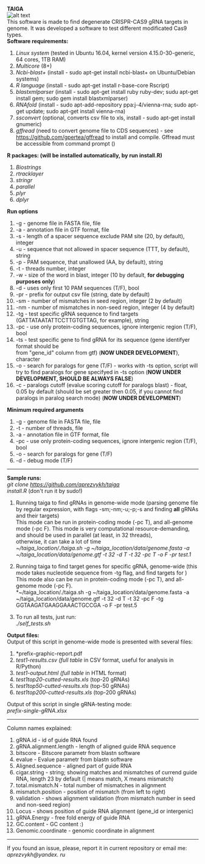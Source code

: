 **TAIGA** <br/>
![alt text](https://upload.wikimedia.org/wikipedia/commons/2/29/Archangelsk_taiga.JPG) <br/>
This software is made to find degenerate CRISPR-CAS9 gRNA targets in genome. It was developed a software to test 
different modificated Cas9 types. <br/>
**Software requirements:** <br/>
1) *Linux system* (tested in Ubuntu 16.04, kernel version 4.15.0-30-generic, 64 cores, 1TB RAM) <br/>
2) *Multicore* (8+) <br/>
3) *Ncbi-blast+* (install - sudo apt-get install ncbi-blast+ on Ubuntu/Debian systems) <br/>
4) *R language* (install - sudo apt-get install r-base-core Rscript) <br/>
5) *blastxmlparser* (install -  sudo apt-get install ruby ruby-dev; sudu apt-get install gem; sudo gem install blastxmlparser) <br/>
6) *RNAfold* (install - sudo apt-add-repository ppa:j-4/vienna-rna; sudo apt-get update; sudo apt-get install vienna-rna) <br/>
7) *ssconvert* (optional, converts csv file to xls, install - sudo apt-get install gnumeric) <br/>
8) *gffread* (need to convert genome file to CDS sequences) - see https://github.com/gpertea/gffread to install and compile. Gffread must be accessible from command prompt () <br/>

**R packages: (will be installed automatically, by run install.R)** <br/>
1) *Biostrings* <br/>
2) *rtracklayer* <br/>
3) *stringr* <br/>
4) *parallel* <br/>
5) *plyr* <br/>
6) *dplyr* <br/>


**Run options**
1) -g - genome file in FASTA file, file <br/>
2) -a - annotation file in GTF format, file <br/>
3) -s - length of a spacer sequence exclude PAM site (20, by default), integer <br/>
4) -u - sequence that not allowed in spacer sequence (TTT, by default), string <br/>
5) -p - PAM sequence, that unallowed (AA, by default), string <br/>
6) -t - threads number, integer <br/>
7) -w - size of the word in blast, integer (10 by default, **for debugging purposes only**) <br/>
8) -d - uses only first 10 PAM sequences (T/F), bool <br/>
9) -pr - prefix for output csv file (string, date by default) <br/>
10) -sm - number of mismatches in seed region, integer (2 by default) <br/>
11) -nm - number of mismatches in non-seed region, integer (4 by default) <br/>
12) -tg - test specific gRNA sequence to find targets (GATTATAATATTCCTTGTGTTAG, for example), string <br/>
13) -pc - use only protein-coding sequences, ignore intergenic region (T/F), bool <br/>
14) -ts - test specific gene to find gRNA for its sequence (gene identifyer format should be <br/>
from "gene_id" column from gtf) (**NOW UNDER DEVELOPMENT**), character <br/>
15) -o - search for paralogs for gene (T/F) - works with -ts option, script will try to find paralogs for gene specifyed in -ts option (**NOW UNDER DEVELOPMENT, SHOULD BE ALWAYS FALSE**) <br/>
16) -c - paralogs cutoff (evalue scoring cutoff for paralogs blast) - float, 0.05 by default (should be set greater then 0.05, if you cannot find paralogs in paralog search mode) (**NOW UNDER DEVELOPMENT**) <br/>


**Minimum required arguments**
1) -g - genome file in FASTA file, file <br/>
2) -t - number of threads, file <br/>
3) -a - annotation file in GTF format, file <br/>
4) -pc - use only protein-coding sequences, ignore intergenic region (T/F), bool <br/>
5) -o - search for paralogs for gene (T/F)
6) -d - debug mode (T/F)

___

**Sample runs:** <br/>
*git clone https://github.com/aprezvykh/taiga* <br/>
*install.R* (don't run it by sudo!) <br/>

1) Running taiga to find gRNAs in genome-wide mode (parsing genome file by regular expression, with flags -sm;-nm;-u;-p;-s and finding **all** gRNAs and their targets)  <br/>
This mode can be run in protein-coding mode (-pc T), and all-genome mode (-pc F). This mode is very computational resource-demanding, and should be used in parallel (at least, in 32 threads), <br/>
otherwise, it can take a lot of time <br/>
*~/taiga_location/./taiga.sh -g ~/taiga_location/data/genome.fasta -a ~/taiga_location/data/genome.gtf -t 32 -d T -t 32 -pc T -o F -pr test.1* <br/>

2) Running taiga to find target genes for specific gRNA, genome-wide (this mode takes nucleotide sequence from -tg flag, and find targets for ) <br/>
This mode also can be run in protein-coding mode (-pc T), and all-genome mode (-pc F). <br/>
*~/taiga_location/./taiga.sh -g ~/taiga_location/data/genome.fasta -a ~/taiga_location/data/genome.gtf -t 32 -d T -t 32 -pc F -tg GGTAAGATGAAGGAAACTGCCGA -o F -pr test.5 <br/>

3) To run all tests, just run:  <br/>
*./self_tests.sh* <br/>

**Output files:** <br/>
Output of this script in genome-wide mode is presented with several files: <br/>
1) *prefix-graphic-report.pdf <br/>
2) *test1-results.csv (full table* in CSV format, useful for analysis in R/Python)  <br/>
3) *test1-output.html (full table* in HTML format) <br/>
4) *test1top20-cutted-results.xls* (top-20 gRNAs) <br/>
5) *test1top50-cutted-results.xls* (top-50 gRNAs)<br/>
6) *test1top200-cutted-results.xls* (top-200 gRNAs) <br/>

Output of this script in single gRNA-testing mode: <br/>
*prefix-single-gRNA.xlsx*  <br/>
___

Column names explained: <br/>
1) gRNA.id - id of guide RNA found <br/>
2) gRNA.alignment.length - length of aligned guide RNA sequence <br/>
3) bitscore - Bitscore parametr from blastn software <br/>
4) evalue - Evalue parametr from blastn software <br/>
5) Aligned.sequence - aligned part of guide RNA <br/>
6) cigar.string - string; showing matches and mismatches of currend guide RNA, length 23 by default (| means match, X means mismatch) <br/>
7) total.mismatch.N - total number of mismatches in alignment <br/>
8) mismatch.position - position of mismatch (from left to right) <br/>
9) validation - shows alignment validation (from mismatch number in seed and non-seed region) <br/>
10) Locus - shows position of guide RNA alignment (gene_id or intergenic) <br/>
11) gRNA.Energy - free fold energy of guide RNA <br/>
12) GC.content - GC content :) <br/>
13) Genomic.coordinate - genomic coordinate in alignment <br/>
___

If you found an issue, please, report it in current repository or email me: <br/>
*aprezvykh@yandex. ru*
